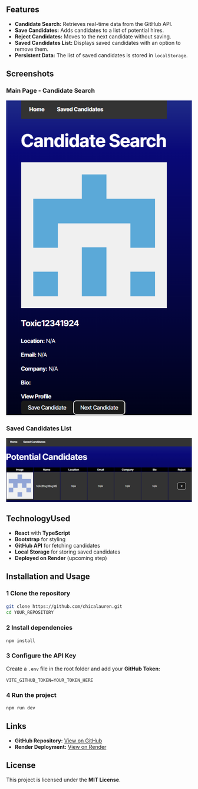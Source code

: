 ##  Features
-  **Candidate Search:** Retrieves real-time data from the GitHub API.
-  **Save Candidates:** Adds candidates to a list of potential hires.
-  **Reject Candidates:** Moves to the next candidate without saving.
-  **Saved Candidates List:** Displays saved candidates with an option to remove them.
-  **Persistent Data:** The list of saved candidates is stored in `localStorage`.

##  Screenshots

###  Main Page - Candidate Search
![main](./image.png)
###  Saved Candidates List
![saved](./image-1.png)

##  TechnologyUsed
-  **React** with **TypeScript**
-  **Bootstrap** for styling
-  **GitHub API** for fetching candidates
-  **Local Storage** for storing saved candidates
-  **Deployed on Render** (upcoming step)

##  Installation and Usage
### 1️ Clone the repository
```bash
git clone https://github.com/chicalauren.git
cd YOUR_REPOSITORY
```
### 2️ Install dependencies
```bash
npm install
```
### 3️ Configure the API Key
Create a `.env` file in the root folder and add your **GitHub Token:**
```env
VITE_GITHUB_TOKEN=YOUR_TOKEN_HERE
```
### 4️ Run the project
```bash
npm run dev
```

## Links
-  **GitHub Repository:** [ View on GitHub](https://github.com/chicalauren)
-  **Render Deployment:** [ View on Render]((https://gitcandidates.netlify.app/))

##  License
This project is licensed under the **MIT License**.
